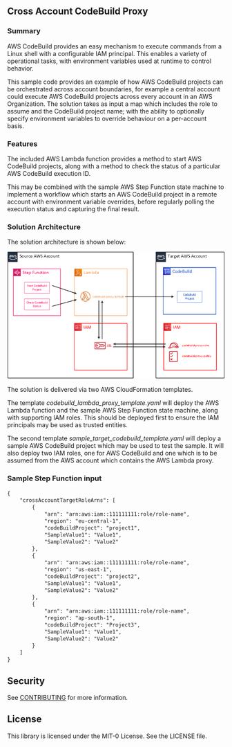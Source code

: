 ## Cross Account CodeBuild Proxy

### Summary

AWS CodeBuild provides an easy mechanism to execute commands from a Linux shell with a configurable IAM principal. This enables a variety of operational tasks, with environment variables used at runtime to control behavior.

This sample code provides an example of how AWS CodeBuild projects can be orchestrated across account boundaries, for example a central account could execute AWS CodeBuild projects across every account in an AWS Organization. The solution takes as input a map which includes the role to assume and the CodeBuild project name; with the ability to optionally specify environment variables to override behaviour on a per-account basis.

### Features

The included AWS Lambda function provides a method to start AWS CodeBuild projects, along with a method to check the status of a particular AWS CodeBuild execution ID.

This may be combined with the sample AWS Step Function state machine to implement a workflow which starts an AWS CodeBuild project in a remote account with environment variable overrides, before regularly polling the execution status and capturing the final result. 

### Solution Architecture

The solution architecture is shown below:

![Solution Architecture](docs/Solution-Architecture-Diagram.png)

The solution is delivered via two AWS CloudFormation templates. 

The template *codebuild_lambda_proxy_template.yaml* will deploy the AWS Lambda function and the sample AWS Step Function state machine, along with supporting IAM roles. This should be deployed first to ensure the IAM principals may be used as trusted entities. 

The second template *sample_target_codebuild_template.yaml* will deploy a sample AWS CodeBuild project which may be used to test the sample. It will also deploy two IAM roles, one for AWS CodeBuild and one which is to be assumed from the AWS account which contains the AWS Lambda proxy. 

### Sample Step Function input

```
{ 
    "crossAccountTargetRoleArns": [ 
        { 
            "arn": "arn:aws:iam::111111111:role/role-name", 
            "region": "eu-central-1", 
            "codeBuildProject": "project1", 
            "SampleValue1": "Value1", 
            "SampleValue2": "Value2" 
        }, 
        { 
            "arn": "arn:aws:iam::111111111:role/role-name", 
            "region": "us-east-1", 
            "codeBuildProject": "project2", 
            "SampleValue1": "Value1", 
            "SampleValue2": "Value2" 
        }, 
        { 
            "arn": "arn:aws:iam::111111111:role/role-name", 
            "region": "ap-south-1", 
            "codeBuildProject": "Project3", 
            "SampleValue1": "Value1", 
            "SampleValue2": "Value2" 
        } 
    ] 
}
```

## Security

See [CONTRIBUTING](CONTRIBUTING.md#security-issue-notifications) for more information.

## License

This library is licensed under the MIT-0 License. See the LICENSE file.

